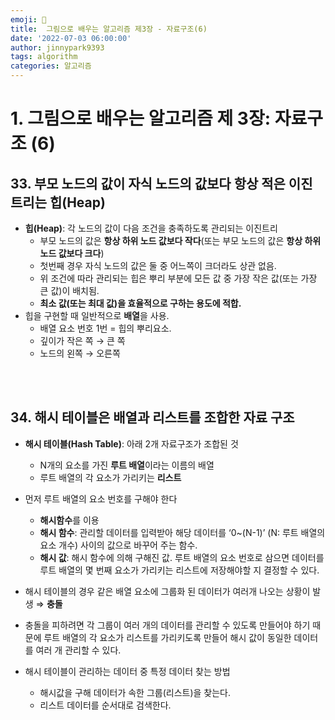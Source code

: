 ```yaml
---
emoji: 🤖
title:  그림으로 배우는 알고리즘 제3장 - 자료구조(6)
date: '2022-07-03 06:00:00'
author: jinnypark9393
tags: algorithm
categories: 알고리즘
---
```


# 1. 그림으로 배우는 알고리즘 제 3장: 자료구조 (6)

## 33. 부모 노드의 값이 자식 노드의 값보다 항상 적은 이진 트리는 힙(Heap)

- **힙(Heap)**: 각 노드의 값이 다음 조건을 충족하도록 관리되는 이진트리
    - 부모 노드의 값은 **항상 하위 노드 값보다 작다**(또는 부모 노드의 값은 **항상 하위 노드 값보다 크다**)
    - 첫번째 경우 자식 노드의 값은 둘 중 어느쪽이 크더라도 상관 없음.
    - 위 조건에 따라 관리되는 힙은 뿌리 부분에 모든 값 중 가장 작은 값(또는 가장 큰 값)이 배치됨.
    - **최소 값(또는 최대 값)을 효율적으로 구하는 용도에 적합.**
- 힙을 구현할 때 일반적으로 **배열**을 사용.
    - 배열 요소 번호 1번 = 힙의 뿌리요소.
    - 깊이가 작은 쪽 → 큰 쪽
    - 노드의 왼쪽 → 오른쪽

<br/><br/>

## 34. 해시 테이블은 배열과 리스트를 조합한 자료 구조

- **해시 테이블(Hash Table)**: 아래 2개 자료구조가 조합된 것
    - N개의 요소를 가진 **루트 배열**이라는 이름의  배열
    - 루트 배열의 각 요소가 가리키는 **리스트**

- 먼저 루트 배열의 요소 번호를 구해야 한다
    - **해시함수**를 이용
    - **해시 함수**: 관리할 데이터를 입력받아 해당 데이터를 ‘0~(N-1)’ (N: 루트 배열의 요소 개수) 사이의 값으로 바꾸어 주는 함수.
    - **해시 값**: 해시 함수에 의해 구해진 값. 루트 배열의 요소 번호로 삼으면 데이터를 루트 배열의 몇 번째 요소가 가리키는 리스트에 저장해야할 지 결정할 수 있다.

- 해시 테이블의 경우 같은 배열 요소에 그룹화 된 데이터가 여러개 나오는 상황이 발생 ⇒ **충돌**

- 충돌을 피하려면 각 그룹이 여러 개의 데이터를 관리할 수 있도록 만들어야 하기 때문에 루트 배열의 각 요소가 리스트를 가리키도록 만들어 해시 값이 동일한 데이터를 여러 개 관리할 수 있다.

- 해시 테이블이 관리하는 데이터 중 특정 데이터 찾는 방법
    - 해시값을 구해 데이터가 속한 그룹(리스트)을 찾는다.
    - 리스트 데이터를 순서대로 검색한다.

<br/><br/>
